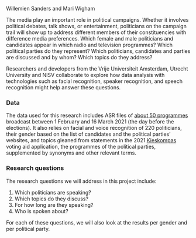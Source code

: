 
Willemien Sanders and Mari Wigham

The media play an important role in political campaigns. Whether it involves political debates, talk shows, or entertainment, politicians on the campaign trail will show up to address different members of their constituencies with difference media preferences. Which female and male politicians and candidates appear in which radio and television programmes? Which political parties do they represent? Which politicians, candidates and parties are discussed and by whom? Which topics do they address? 

Researchers and developers from the Vrije Universiteit Amsterdam, Utrecht University and NISV collaborate to explore how data analysis with technologies such as facial recognition, speaker recognition, and speech recognition might help answer these questions. 

### Data
The data used for this research includes ASR files of <a target="_blank" href="https://mediasuitedatastories.clariah.nl/elections-2021-first-results/appendix_programme_list_speech_transcripts">about 50 programmes</a> broadcast between 1 February and 16 March 2021 (the day before the elections). It also relies on facial and voice recognition of 220 politicians, their gender based on the list of candidates and the political parties’ websites, and topics gleaned from statements in the 2021 <a target="_blank" href="https://home.kieskompas.nl/en/tools/">Kieskompas</a> voting aid application, the programmes of the political parties, supplemented by synonyms and other relevant terms. 

### Research questions
The research questions we will address in this project include:

1.	Which politicians are speaking?  
2.	Which topics do they discuss? 
3.	For how long are they speaking? 
4.	Who is spoken about? 

For each of these questions, we will also look at the results per gender and per political party. 



